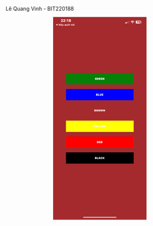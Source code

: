 Lê Quang Vinh - BIT220188
<p align="center">
  <img src="ket-qua.jpg" alt="ket-qua.jpg" width="250"/>
</p>
